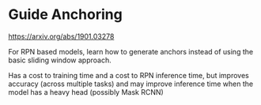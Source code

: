 # Guide Anchoring

https://arxiv.org/abs/1901.03278

For RPN based models, learn how to generate anchors instead of using the basic sliding window approach. 

Has a cost to training time and a cost to RPN inference time, but improves accuracy (across multiple tasks) and may improve inference time when the model has a heavy head (possibly Mask RCNN)
